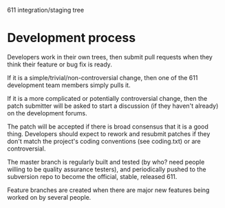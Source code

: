 611 integration/staging tree

Development process
===================

Developers work in their own trees, then submit pull requests when they think their feature or bug fix is ready.

If it is a simple/trivial/non-controversial change, then one of the 611 development team members simply pulls it.

If it is a more complicated or potentially controversial change, then the patch submitter will be asked to start a discussion (if they haven't already) on the development forums.

The patch will be accepted if there is broad consensus that it is a good thing.  Developers should expect to rework and resubmit patches if they don't match the project's coding conventions (see coding.txt) or are controversial.

The master branch is regularly built and tested (by who? need people willing to be quality assurance testers), and periodically pushed to the subversion repo to become the official, stable, released 611.


Feature branches are created when there are major new features being worked on by several people.

